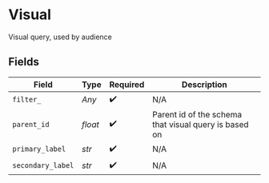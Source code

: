 # Visual

Visual query, used by audience


## Fields

| Field                                                 | Type                                                  | Required                                              | Description                                           |
| ----------------------------------------------------- | ----------------------------------------------------- | ----------------------------------------------------- | ----------------------------------------------------- |
| `filter_`                                             | *Any*                                                 | :heavy_check_mark:                                    | N/A                                                   |
| `parent_id`                                           | *float*                                               | :heavy_check_mark:                                    | Parent id of the schema that visual query is based on |
| `primary_label`                                       | *str*                                                 | :heavy_check_mark:                                    | N/A                                                   |
| `secondary_label`                                     | *str*                                                 | :heavy_check_mark:                                    | N/A                                                   |